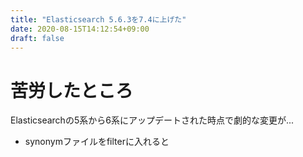 ```yaml
---
title: "Elasticsearch 5.6.3を7.4に上げた"
date: 2020-08-15T14:12:54+09:00
draft: false
---
```


# 苦労したところ
Elasticsearchの5系から6系にアップデートされた時点で劇的な変更が...
- synonymファイルをfilterに入れると
